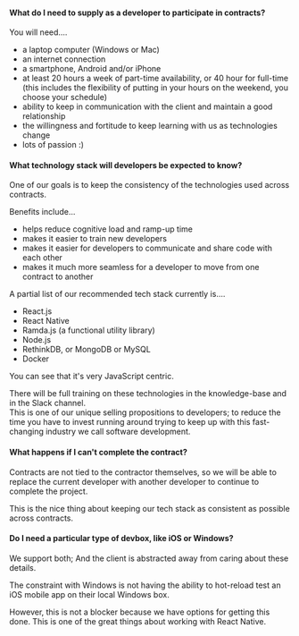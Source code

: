 #### What do I need to supply as a developer to participate in contracts?

You will need....
- a laptop computer (Windows or Mac)
- an internet connection
- a smartphone, Android and/or iPhone
- at least 20 hours a week of part-time availability, or 40 hour for full-time (this includes the flexibility of putting in your hours on the weekend, you choose your schedule)
- ability to keep in communication with the client and maintain a good relationship
- the willingness and fortitude to keep learning with us as technologies change
- lots of passion :) 



#### What technology stack will developers be expected to know?

One of our goals is to keep the consistency of the technologies used across contracts.

Benefits include...
- helps reduce cognitive load and ramp-up time
- makes it easier to train new developers
- makes it easier for developers to communicate and share code with each other
- makes it much more seamless for a developer to move from one contract to another

A partial list of our recommended tech stack currently is....
- React.js
- React Native
- Ramda.js (a functional utility library)
- Node.js
- RethinkDB, or MongoDB or MySQL
- Docker

You can see that it's very JavaScript centric.

There will be full training on these technologies in the knowledge-base and in the Slack channel.  
This is one of our unique selling propositions to developers; to reduce the time you have to invest running around trying to keep up with this fast-changing industry we call software development. 





#### What happens if I can't complete the contract?
Contracts are not tied to the contractor themselves, so we will be able to replace the current developer with another developer to continue to complete the project.

This is the nice thing about keeping our tech stack as consistent as possible across contracts.



#### Do I need a particular type of devbox, like iOS or Windows?

We support both; And the client is abstracted away from caring about these details.

The constraint with Windows is not having the ability to hot-reload test an iOS mobile app on their local Windows box.

However, this is not a blocker because we have options for getting this done. This is one of the great things about working with React Native.
